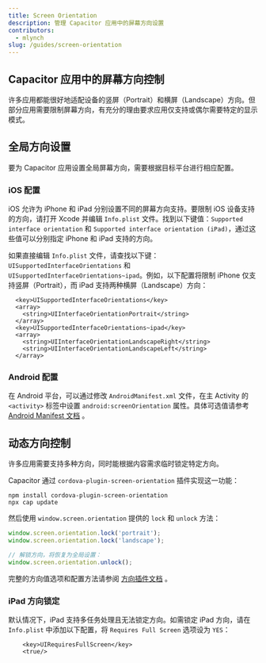 ```yaml
---
title: Screen Orientation
description: 管理 Capacitor 应用中的屏幕方向设置
contributors:
  - mlynch
slug: /guides/screen-orientation
---
```


## Capacitor 应用中的屏幕方向控制

许多应用都能很好地适配设备的竖屏（Portrait）和横屏（Landscape）方向。但部分应用需要限制屏幕方向，有充分的理由要求应用仅支持或偶尔需要特定的显示模式。

## 全局方向设置

要为 Capacitor 应用设置全局屏幕方向，需要根据目标平台进行相应配置。

### iOS 配置

iOS 允许为 iPhone 和 iPad 分别设置不同的屏幕方向支持。要限制 iOS 设备支持的方向，请打开 Xcode 并编辑 `Info.plist` 文件。找到以下键值：`Supported interface orientation` 和 `Supported interface orientation (iPad)`，通过这些值可以分别指定 iPhone 和 iPad 支持的方向。

如果直接编辑 `Info.plist` 文件，请查找以下键：`UISupportedInterfaceOrientations` 和 `UISupportedInterfaceOrientations~ipad`。例如，以下配置将限制 iPhone 仅支持竖屏（Portrait），而 iPad 支持两种横屏（Landscape）方向：

```
  <key>UISupportedInterfaceOrientations</key>
  <array>
    <string>UIInterfaceOrientationPortrait</string>
  </array>
  <key>UISupportedInterfaceOrientations~ipad</key>
  <array>
    <string>UIInterfaceOrientationLandscapeRight</string>
    <string>UIInterfaceOrientationLandscapeLeft</string>
  </array>
```

### Android 配置

在 Android 平台，可以通过修改 `AndroidManifest.xml` 文件，在主 Activity 的 `<activity>` 标签中设置 `android:screenOrientation` 属性。具体可选值请参考 [Android Manifest 文档](https://developer.android.com/guide/topics/manifest/activity-element#screen) 。

## 动态方向控制

许多应用需要支持多种方向，同时能根据内容需求临时锁定特定方向。

Capacitor 通过 `cordova-plugin-screen-orientation` 插件实现这一功能：

```shell
npm install cordova-plugin-screen-orientation
npx cap update
```

然后使用 `window.screen.orientation` 提供的 `lock` 和 `unlock` 方法：

```typescript
window.screen.orientation.lock('portrait');
window.screen.orientation.lock('landscape');

// 解锁方向，将恢复为全局设置：
window.screen.orientation.unlock();
```

完整的方向值选项和配置方法请参阅 [方向插件文档](https://cordova.apache.org/docs/v3/en/latest/reference/cordova-plugin-screen-orientation/) 。

### iPad 方向锁定

默认情况下，iPad 支持多任务处理且无法锁定方向。如需锁定 iPad 方向，请在 `Info.plist` 中添加以下配置，将 `Requires Full Screen` 选项设为 `YES`：

```
	<key>UIRequiresFullScreen</key>
	<true/>
```
